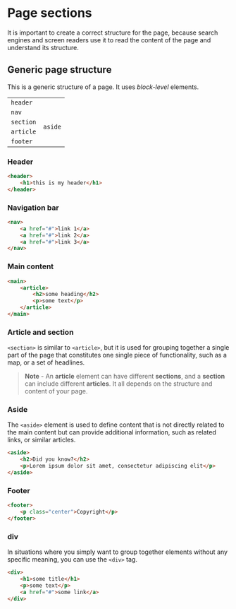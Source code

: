 # Page sections

It is important to create a correct structure for the page, because search engines and screen readers use it to read the content of the page and understand its structure.

## Generic page structure

This is a generic structure of a page. It uses _block-level_ elements.

<table>
	<tr><td colspan="2"><code>header</code></td></tr>
	<tr><td colspan="2"><code>nav</code></td></tr>
	<tr>
		<td><code>section</code></td>
		<td rowspan="2"><code>aside</code></td>
	</tr>
	<tr><td><code>article</code></td></tr>
	<tr><td colspan="2"><code>footer</code></td></tr>
</table>

### Header

```html
<header>
	<h1>this is my header</h1>
</header>
```

### Navigation bar

```html
<nav>
	<a href="#">link 1</a>
	<a href="#">link 2</a>
	<a href="#">link 3</a>
</nav>
```

### Main content

```html
<main>
	<article>
		<h2>some heading</h2>
		<p>some text</p>
	</article>
</main>
```

### Article and section

`<section>` is similar to `<article>`, but it is used for grouping together a single part of the page that constitutes one single piece of functionality, such as a map, or a set of headlines.

> **Note** -
> An **article** element can have different **sections**, and a **section** can include different **articles**. It all depends on the structure and content of your page.

### Aside

The `<aside>` element is used to define content that is not directly related to the main content but can provide additional information, such as related links, or similar articles.

```html
<aside>
	<h2>Did you know?</h2>
	<p>Lorem ipsum dolor sit amet, consectetur adipiscing elit</p>
</aside>
```

### Footer

```html
<footer>
	<p class="center">Copyright</p>
</footer>
```

### div

In situations where you simply want to group together elements without any specific meaning, you can use the `<div>` tag.

```html
<div>
	<h1>some title</h1>
	<p>some text</p>
	<a href="#">some link</a>
</div>
```
